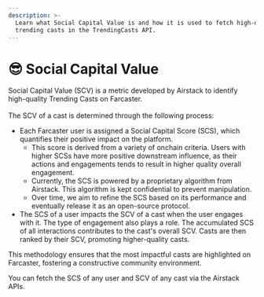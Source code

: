 ```yaml
---
description: >-
  Learn what Social Capital Value is and how it is used to fetch high-quality
  trending casts in the TrendingCasts API.
---
```


# 😎 Social Capital Value

Social Capital Value (SCV) is a metric developed by Airstack to identify high-quality Trending Casts on Farcaster. \
\
The SCV of a cast is determined through the following process:

* Each Farcaster user is assigned a Social Capital Score (SCS), which quantifies their positive impact on the platform.&#x20;
  * This score is derived from a variety of onchain criteria. Users with higher SCSs have more positive downstream influence, as their actions and engagements tends to result in higher quality overall engagement.&#x20;
  * Currently, the SCS is powered by a proprietary algorithm from Airstack. This algorithm is kept confidential to prevent manipulation.
  * Over time, we aim to refine the SCS based on its performance and eventually release it as an open-source protocol.
* The SCS of a user impacts the SCV of a cast when the user engages with it. The type of  engagement also plays a role. The accumulated SCS of all interactions contributes to the cast's overall SCV. Casts are then ranked by their SCV, promoting higher-quality casts.

This methodology ensures that the most impactful casts are highlighted on Farcaster, fostering a constructive community environment.

You can fetch the SCS of any user and SCV of any cast via the Airstack APIs.
